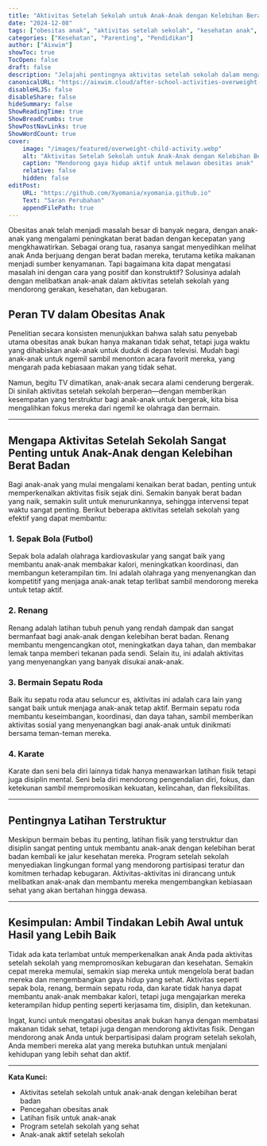```yaml
---
title: "Aktivitas Setelah Sekolah untuk Anak-Anak dengan Kelebihan Berat Badan: Jalan Menuju Kehidupan yang Lebih Sehat"
date: "2024-12-08"
tags: ["obesitas anak", "aktivitas setelah sekolah", "kesehatan anak", "anak aktif", "anak kelebihan berat badan"]
categories: ["Kesehatan", "Parenting", "Pendidikan"]
author: ["Aixwim"]
showToc: true
TocOpen: false
draft: false
description: "Jelajahi pentingnya aktivitas setelah sekolah dalam mengatasi obesitas anak. Pelajari bagaimana olahraga dan latihan fisik dapat membantu anak-anak dengan kelebihan berat badan tetap aktif dan sehat."
canonicalURL: "https://aixwim.cloud/after-school-activities-overweight-kids"
disableHLJS: false
disableShare: false
hideSummary: false
ShowReadingTime: true
ShowBreadCrumbs: true
ShowPostNavLinks: true
ShowWordCount: true
cover:
    image: "/images/featured/overweight-child-activity.webp"
    alt: "Aktivitas Setelah Sekolah untuk Anak-Anak dengan Kelebihan Berat Badan"
    caption: "Mendorong gaya hidup aktif untuk melawan obesitas anak"
    relative: false
    hidden: false
editPost:
    URL: "https://github.com/Xyomania/xyomania.github.io"
    Text: "Saran Perubahan"
    appendFilePath: true
---
```


Obesitas anak telah menjadi masalah besar di banyak negara, dengan anak-anak yang mengalami peningkatan berat badan dengan kecepatan yang mengkhawatirkan. Sebagai orang tua, rasanya sangat menyedihkan melihat anak Anda berjuang dengan berat badan mereka, terutama ketika makanan menjadi sumber kenyamanan. Tapi bagaimana kita dapat mengatasi masalah ini dengan cara yang positif dan konstruktif? Solusinya adalah dengan melibatkan anak-anak dalam aktivitas setelah sekolah yang mendorong gerakan, kesehatan, dan kebugaran.

<!--more-->

## Peran TV dalam Obesitas Anak

Penelitian secara konsisten menunjukkan bahwa salah satu penyebab utama obesitas anak bukan hanya makanan tidak sehat, tetapi juga waktu yang dihabiskan anak-anak untuk duduk di depan televisi. Mudah bagi anak-anak untuk ngemil sambil menonton acara favorit mereka, yang mengarah pada kebiasaan makan yang tidak sehat. 

Namun, begitu TV dimatikan, anak-anak secara alami cenderung bergerak. Di sinilah aktivitas setelah sekolah berperan—dengan memberikan kesempatan yang terstruktur bagi anak-anak untuk bergerak, kita bisa mengalihkan fokus mereka dari ngemil ke olahraga dan bermain.

---

## Mengapa Aktivitas Setelah Sekolah Sangat Penting untuk Anak-Anak dengan Kelebihan Berat Badan

Bagi anak-anak yang mulai mengalami kenaikan berat badan, penting untuk memperkenalkan aktivitas fisik sejak dini. Semakin banyak berat badan yang naik, semakin sulit untuk menurunkannya, sehingga intervensi tepat waktu sangat penting. Berikut beberapa aktivitas setelah sekolah yang efektif yang dapat membantu:

### 1. **Sepak Bola (Futbol)**
Sepak bola adalah olahraga kardiovaskular yang sangat baik yang membantu anak-anak membakar kalori, meningkatkan koordinasi, dan membangun keterampilan tim. Ini adalah olahraga yang menyenangkan dan kompetitif yang menjaga anak-anak tetap terlibat sambil mendorong mereka untuk tetap aktif.

### 2. **Renang**
Renang adalah latihan tubuh penuh yang rendah dampak dan sangat bermanfaat bagi anak-anak dengan kelebihan berat badan. Renang membantu mengencangkan otot, meningkatkan daya tahan, dan membakar lemak tanpa memberi tekanan pada sendi. Selain itu, ini adalah aktivitas yang menyenangkan yang banyak disukai anak-anak.

### 3. **Bermain Sepatu Roda**
Baik itu sepatu roda atau seluncur es, aktivitas ini adalah cara lain yang sangat baik untuk menjaga anak-anak tetap aktif. Bermain sepatu roda membantu keseimbangan, koordinasi, dan daya tahan, sambil memberikan aktivitas sosial yang menyenangkan bagi anak-anak untuk dinikmati bersama teman-teman mereka.

### 4. **Karate**
Karate dan seni bela diri lainnya tidak hanya menawarkan latihan fisik tetapi juga disiplin mental. Seni bela diri mendorong pengendalian diri, fokus, dan ketekunan sambil mempromosikan kekuatan, kelincahan, dan fleksibilitas.

---

## Pentingnya Latihan Terstruktur

Meskipun bermain bebas itu penting, latihan fisik yang terstruktur dan disiplin sangat penting untuk membantu anak-anak dengan kelebihan berat badan kembali ke jalur kesehatan mereka. Program setelah sekolah menyediakan lingkungan formal yang mendorong partisipasi teratur dan komitmen terhadap kebugaran. Aktivitas-aktivitas ini dirancang untuk melibatkan anak-anak dan membantu mereka mengembangkan kebiasaan sehat yang akan bertahan hingga dewasa.

---

## Kesimpulan: Ambil Tindakan Lebih Awal untuk Hasil yang Lebih Baik

Tidak ada kata terlambat untuk memperkenalkan anak Anda pada aktivitas setelah sekolah yang mempromosikan kebugaran dan kesehatan. Semakin cepat mereka memulai, semakin siap mereka untuk mengelola berat badan mereka dan mengembangkan gaya hidup yang sehat. Aktivitas seperti sepak bola, renang, bermain sepatu roda, dan karate tidak hanya dapat membantu anak-anak membakar kalori, tetapi juga mengajarkan mereka keterampilan hidup penting seperti kerjasama tim, disiplin, dan ketekunan.

Ingat, kunci untuk mengatasi obesitas anak bukan hanya dengan membatasi makanan tidak sehat, tetapi juga dengan mendorong aktivitas fisik. Dengan mendorong anak Anda untuk berpartisipasi dalam program setelah sekolah, Anda memberi mereka alat yang mereka butuhkan untuk menjalani kehidupan yang lebih sehat dan aktif.

---

**Kata Kunci:**
- Aktivitas setelah sekolah untuk anak-anak dengan kelebihan berat badan
- Pencegahan obesitas anak
- Latihan fisik untuk anak-anak
- Program setelah sekolah yang sehat
- Anak-anak aktif setelah sekolah
